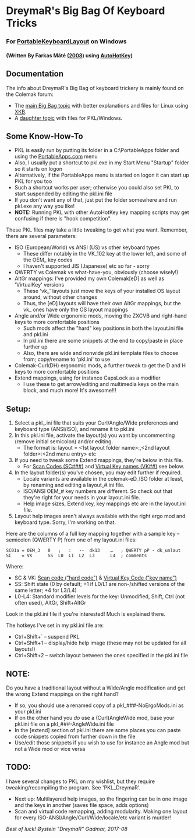 DreymaR's Big Bag Of Keyboard Tricks
====================================

### For [PortableKeyboardLayout][PKLS] on Windows
#### (Written By Farkas Máté [(2008)][PKLA] using [AutoHotKey][AHKP])

Documentation
-------------

The info about DreymaR's Big Bag of keyboard trickery is mainly found on the Colemak forum:

* The [main Big Bag topic][CXKB] with better explanations and files for Linux using [XKB][XKBA].
* A [daughter topic][CPKL] with files for PKL/Windows.


Some Know-How-To
----------------

* PKL is easily run by putting its folder in a C:\PortableApps folder and using the [PortableApps.com][PORT] menu
* Also, I usually put a shortcut to pkl.exe in my Start Menu "Startup" folder so it starts on logon
* Alternatively, if the PortableApps menu is started on logon it can start up PKL for you too
* Such a shortcut works per user; otherwise you could also set PKL to start suspended by editing the pkl.ini file
* If you don't want any of that, just put the folder somewhere and run pkl.exe any way you like!
* **NOTE:** Running PKL with other AutoHotKey key mapping scripts may get confusing if there is "hook competition".

These PKL files may take a little tweaking to get what you want. Remember, there are several parameters:

* ISO (European/World) vs ANSI (US) vs other keyboard types
	* These differ notably in the VK_102 key at the lower left, and some of the OEM_ key codes
	* I haven't supported JIS (Japanese) etc so far - sorry
* QWERTY vs Colemak vs what-have-you, obviously (choose wisely!)
* AltGr mappings: I've provided my own Colemak[eD] as well as 'VirtualKey' versions
	* These 'vk_' layouts just move the keys of your installed OS layout around, without other changes
	* Thus, the [eD] layouts will have their own AltGr mappings, but the vk_ ones have only the OS layout mappings
* Angle and/or Wide ergonomic mods, moving the ZXCVB and right-hand keys to more comfortable positions
	* Such mods affect the "hard" key positions in both the layout.ini file and pkl.ini
	* In pkl.ini there are some snippets at the end to copy/paste in place further up
	* Also, there are wide and nonwide pkl.ini template files to choose from; copy/rename to 'pkl.ini' to use
* Colemak-Curl(DH) ergonomic mods, a further tweak to get the D and H keys to more comfortable positions
* Extend mappings, using for instance CapsLock as a modifier
	* I use these to get arrow/editing and multimedia keys on the main block, and much more! It's awesome!!!

Setup:
------
1. Select a pkl_<ErgoMod>.ini file that suits your Curl/Angle/Wide preferences and keyboard type (ANSI/ISO), and rename it to pkl.ini
2. In this pkl.ini file, activate the layout(s) you want by uncommenting (remove initial semicolon) and/or editing.
    * The format is: layout = <1st layout folder name>:<name you want in menu>,<2nd layout folder>:<2nd menu entry> etc
3. If you need to tweak some Extend mappings, they're below in this file.
    * For [Scan Codes (SC###)][SCMS] and [Virtual Key names (VK##)][VKAH] see below.
4. In the layout folder(s) you've chosen, you may edit further if required.
    * Locale variants are available in the colemak-eD_ISO folder at least, by renaming and editing a layout_#.ini file.
    * ISO/ANSI OEM_# key numbers are different. So check out that they're right for your needs in your layout.ini file.
    * Help image sizes, Extend key, key mappings etc are in the layout.ini file.
5. Layout help images aren't always available with the right ergo mod and keyboard type. Sorry, I'm working on that.

Here are the columns of a full key mapping together with a sample key – semicolon (QWERTY P) from one of my layout.ini files:
```
SC01a = OEM_3   0   ;   :   --  dk13    …   ; QWERTY pP - dk_umlaut
SC    = VK      SS  L0  L1  L2  L3      L4  ; comments
```
Where:

* SC & VK: [Scan code ("hard code")][SCMS] & [Virtual Key Code ("key name")][VKAH]
* SS: Shift state (0 by default; +1 if L0/L1 are non-/shifted versions of the same letter; +4 for L3/L4)
* L0-L4: Standard modifier levels for the key: Unmodified, Shift, Ctrl (not often used), AltGr, Shift+AltGr

Look in the pkl.ini file if you're interested! Much is explained there.

The hotkeys I've set in my pkl.ini file are:

* Ctrl+Shift+` – suspend PKL
* Ctrl+Shift+1 – display/hide help image (these may not be updated for all layouts!)
* Ctrl+Shift+2 – switch layout between the ones specified in the pkl.ini file

**NOTE:**
---------
Do you have a traditional layout without a Wide/Angle modification and get the wrong Extend mappings on the right hand?

* If so, you should use a renamed copy of a pkl_###-NoErgoMods.ini as your pkl.ini
* If on the other hand you _do_ use a (Curl)AngleWide mod, base your pkl.ini file on a pkl_###-AngleWide.ini file
* In the [extend] section of pkl.ini there are some places you can paste code snippets copied from further down in the file
* Use/edit those snippets if you wish to use for instance an Angle mod but not a Wide mod or vice versa

TODO:
-----
I have several changes to PKL on my wishlist, but they require tweaking/recompiling the program. See 'PKL_DreymaR'.

* Next up: Multilayered help images, so the fingering can be in one image and the keys in another (saves file space, adds options)
* Scan and virtual code remapping, adding modularity. Making one layout for every ISO-ANSI/Angle/Curl/Wide/locale/etc variant is murder!
  
  
_Best of luck!_
_Øystein "DreymaR" Gadmar, 2017-08_


[PKLS]: http://pkl.sourceforge.net/ (PortableKeyboardLayout on SourceForge)
[PKLA]: https://autohotkey.com/board/topic/25991-portable-keyboard-layout/ (PKL on the AutoHotKey forums)
[AHKP]: https://autohotkey.com/ (AutoHotKey main page)
[CXKB]: http://forum.colemak.com/viewtopic.php?id=1438 (BigBagXKB on the Colemak forums)
[CPKL]: http://forum.colemak.com/viewtopic.php?id=1467 (BigBagPKL on the Colemak forums)
[XKBA]: https://wiki.archlinux.org/index.php/X_KeyBoard_extension (XKB info on the ArchLinux site)
[PORT]: https://portableapps.com/ (PortableApps.com)
[SCMS]: https://msdn.microsoft.com/en-us/library/aa299374(v=vs.60).aspx (Scan code list at MSDN)
[VKAH]: https://autohotkey.com/docs/KeyList.htm (Virtual key list in the AHK docs)
